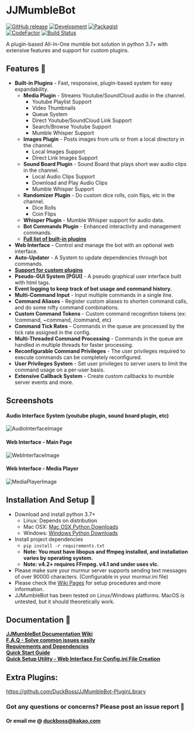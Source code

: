 # JJMumbleBot
[![GitHub release](https://img.shields.io/github/release/DuckBoss/JJMumbleBot.svg)](https://github.com/DuckBoss/JJMumbleBot/releases/latest)
[![Development](https://img.shields.io/badge/dev-4.2.0-lightgrey)]()
[![Packagist](https://img.shields.io/badge/License-GPL-blue.svg)](https://github.com/DuckBoss/JJMumbleBot/blob/master/LICENSE)
<br>
[![CodeFactor](https://www.codefactor.io/repository/github/duckboss/jjmumblebot/badge)](https://www.codefactor.io/repository/github/duckboss/jjmumblebot)
[![Build Status](https://travis-ci.com/DuckBoss/JJMumbleBot.svg?branch=master)](https://travis-ci.com/DuckBoss/JJMumbleBot)

A plugin-based All-In-One mumble bot solution in python 3.7+ with extensive features and support for custom plugins.

## Features  🚀 
- <b>Built-in Plugins</b> - Fast, responsive, plugin-based system for easy expandability.
  - <b>Media Plugin</b> - Streams Youtube/SoundCloud audio in the channel.
    - Youtube Playlist Support
    - Video Thumbnails
    - Queue System
    - Direct Youtube/SoundCloud Link Support
    - Search/Browse Youtube Support
    - Mumble Whisper Support
  - <b>Images Plugin</b> - Posts images from urls or from a local directory in the channel.
    - Local Images Support
    - Direct Link Images Support
  - <b>Sound Board Plugin</b> - Sound Board that plays short wav audio clips in the channel.
    - Local Audio Clips Support
    - Download and Play Audio Clips
    - Mumble Whisper Support
  - <b>Randomizer Plugin</b> - Do custom dice rolls, coin flips, etc in the channel.
    - Dice Rolls
    - Coin Flips
  - <b>Whisper Plugin</b> - Mumble Whisper support for audio data.
  - <b>Bot Commands Plugin</b> - Enhanced interactivity and management commands.
  - <b><a href="https://github.com/DuckBoss/JJMumbleBot/wiki">Full list of built-in plugins</a></b>
- <b>Web Interface</b> - Control and manage the bot with an optional web interface.
- <b>Auto-Updater</b> - A System to update dependencies through bot commands.
- <b><a href="https://github.com/DuckBoss/JJMumbleBot/wiki/Plugins">Support for custom plugins</a></b>
- <b>Pseudo-GUI System [PGUI]</b> - A pseudo graphical user interface built with html tags.
- <b>Event logging to keep track of bot usage and command history.</b>
- <b>Multi-Command Input</b> - Input multiple commands in a single line.
- <b>Command Aliases</b> - Register custom aliases to shorten command calls, and do some nifty command combinations.
- <b>Custom Command Tokens</b> - Custom command recognition tokens (ex: !command, ~command, /command, etc)
- <b>Command Tick Rates</b> - Commands in the queue are processed by the tick rate assigned in the config.
- <b>Multi-Threaded Command Processing</b> - Commands in the queue are handled in multiple threads for faster processing.
- <b>Reconfigurable Command Privileges</b> - The user privileges required to execute commands can be completely reconfigured.
- <b>User Privileges System</b> - Set user privileges to server users to limit the command usage on a per-user basis.
- <b>Extensive Callback System</b> - Create custom callbacks to mumble server events and more.

## Screenshots
#### Audio Interface System (youtube plugin, sound board plugin, etc)
![AudioInterfaceImage](https://user-images.githubusercontent.com/20238115/88094381-75fcf600-cb61-11ea-8113-495db67a415d.png)
#### Web Interface - Main Page
![WebInterfaceImage](https://user-images.githubusercontent.com/20238115/88028907-44efd780-cb07-11ea-85b8-21cc7d841ec3.png)
#### Web Interface - Media Player
![MediaPlayerImage](https://user-images.githubusercontent.com/20238115/88487343-429bdc00-cf52-11ea-9af7-81289c1949a3.png)

## Installation And Setup 🏃
- Download and install python 3.7+
    - Linux: Depends on distribution
    - Mac OSX: <a href="https://www.python.org/downloads/mac-osx/">Mac OSX Python Downloads</a>
    - Windows: <a href="https://www.python.org/downloads/windows/">Windows Python Downloads</a>
- Install project dependencies
    - `pip install -r requirements.txt`
    - <b>Note: You must have libopus and ffmpeg installed, and installation varies by operating system.</b>
    - <b>Note: v4.2+ requires FFmpeg. v4.1 and under uses vlc.</b>
- Please make sure your murmur server supports sending text messages of over 90000 characters. (Configurable in your murmur.ini file)
- Please check the <a href="https://duckboss.github.io/JJMumbleBot/wiki/">Wiki Pages</a> for setup procedures and more information.
- JJMumbleBot has been tested on Linux/Windows platforms. MacOS is untested, but it should theoretically work.

## Documentation 📝 
<b><a href="https://duckboss.github.io/JJMumbleBot/wiki/">JJMumbleBot Documentation Wiki</a></b> <br>
<b><a href="https://duckboss.github.io/JJMumbleBot/wiki/faq.html">F.A.Q - Solve common issues easily</a></b> <br>
<b><a href="https://duckboss.github.io/JJMumbleBot/wiki/requirements.html">Requirements and Dependencies</a></b> <br>
<b><a href="https://duckboss.github.io/JJMumbleBot/wiki/quick_start.html">Quick Start Guide</a></b> <br>
<b><a href="https://duckboss.github.io/JJMumbleBot/wiki/qsu/qsu.html">Quick Setup Utility - Web Interface For Config.ini File Creation</a></b> <br>

## Extra Plugins:
<a href="https://github.com/DuckBoss/JJMumbleBot-PluginLibrary">https://github.com/DuckBoss/JJMumbleBot-PluginLibrary</a>

### Got any questions or concerns? Please post an issue report 👋 
#### Or email me @ <a href="mailto:duckboss@kakao.com">duckboss@kakao.com</a>
